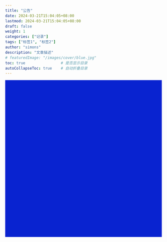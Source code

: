 ```yaml
---
title: "公告"
date: 2024-03-21T15:04:05+08:00
lastmod: 2024-03-21T15:04:05+08:00
draft: false
weight: 1
categories: ["记录"]
tags: ["标签1", "标签2"]
author: "simons"
description: "文章描述"
# featuredImage: "/images/cover/blue.jpg"
toc: true                # 是否显示目录
autoCollapseToc: true    # 自动折叠目录
---
```



![image](/images/cover/blue.jpg)
